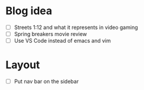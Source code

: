 # Blog idea
- [ ] Streets 1:12 and what it represents in video gaming
- [ ] Spring breakers movie review
- [ ] Use VS Code instead of emacs and vim

# Layout
- [ ] Put nav bar on the sidebar